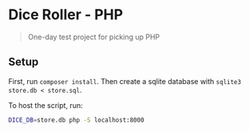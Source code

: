 # Dice Roller - PHP

> One-day test project for picking up PHP

## Setup

First, run `composer install`. Then create a sqlite database
with `sqlite3 store.db < store.sql`.

To host the script, run:

```sh
DICE_DB=store.db php -S localhost:8000
```
